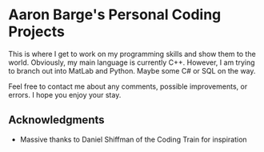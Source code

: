 # Aaron Barge's Personal Coding Projects

This is where I get to work on my programming skills and show them to the world.
Obviously, my main language is currently C++.
However, I am trying to branch out into MatLab and Python.
Maybe some C# or SQL on the way.

Feel free to contact me about any comments, possible improvements, or errors.
I hope you enjoy your stay.

## Acknowledgments
* Massive thanks to Daniel Shiffman of the Coding Train for inspiration

